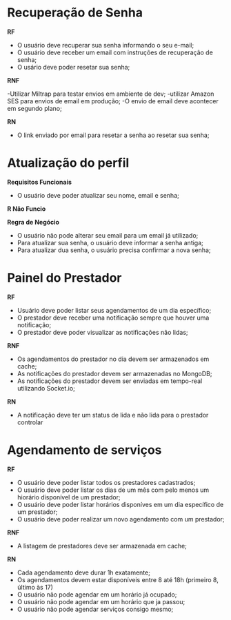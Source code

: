 # Recuperação de Senha

**RF**
- O usuário deve recuperar sua senha informando o seu e-mail;
- O usuário deve receber um email com instruções de recuperação de senha;
- O usário deve poder resetar sua senha;

**RNF**

-Utilizar Miltrap para testar envios em ambiente de dev;
-utilizar Amazon SES para envios de email em produção;
-O envio de email deve acontecer em segundo plano;

**RN**
- O link enviado por email para resetar a senha ao resetar sua senha;

# Atualização do perfil

**Requisitos Funcionais**
- O usuário deve poder atualizar seu  nome, email e senha;

**R Não Funcio**

**Regra de Negócio**
- O usuário não pode alterar seu email para um email já utilizado;
- Para atualizar sua senha, o usuário deve informar a senha antiga;
- Para atualizar dua senha, o usuário precisa confirmar a nova senha;

# Painel do Prestador
**RF**
- Usuário deve poder listar seus agendamentos de um dia específico;
- O prestador deve receber uma notificação sempre que houver uma notificação;
- O prestador deve poder visualizar as notificações não lidas;

**RNF**
- Os agendamentos do prestador no dia devem ser armazenados em cache;
- As notificações do prestador devem ser armazenadas no MongoDB;
- As notificações do prestador devem ser enviadas em tempo-real utilizando Socket.io;

**RN**
- A notificação deve ter um status de lida e não lida para o prestador controlar

# Agendamento de serviços

**RF**
- O usuário deve poder listar todos os prestadores cadastrados;
- O usuário deve poder listar os dias de um mês com pelo menos um hiorário disponível de um prestador;
- O usuário deve poder listar horários disponíves em um dia específico de um prestador;
- O usuário deve poder realizar um novo agendamento com um prestador;

**RNF**
- A listagem de prestadores deve ser armazenada em cache;

**RN**
- Cada agendamento deve durar 1h exatamente;
- Os agendamentos devem estar disponíveis entre 8 até 18h (primeiro 8, último às 17)
- O usuário não pode agendar em um horário já ocupado;
- O usuário não pode agendar em um horário que ja passou;
- O usuário não pode agendar serviços consigo mesmo;
